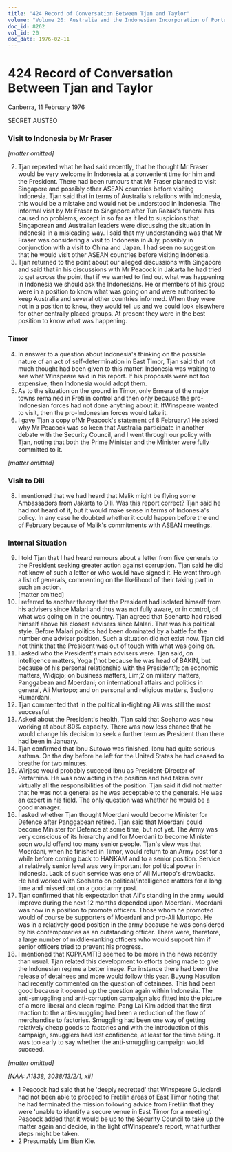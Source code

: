 ```yaml
---
title: "424 Record of Conversation Between Tjan and Taylor"
volume: "Volume 20: Australia and the Indonesian Incorporation of Portuguese Timor, 1974-1976"
doc_id: 8262
vol_id: 20
doc_date: 1976-02-11
---
```


# 424 Record of Conversation Between Tjan and Taylor

Canberra, 11 February 1976

SECRET AUSTEO

### Visit to Indonesia by Mr Fraser

_[matter omitted]_

  2. Tjan repeated what he had said recently, that he thought Mr Fraser would be very welcome in Indonesia at a convenient time for him and the President. There had been rumours that Mr Fraser planned to visit Singapore and possibly other ASEAN countries before visiting Indonesia. Tjan said that in terms of Australia's relations with Indonesia, this would be a mistake and would not be understood in Indonesia. The informal visit by Mr Fraser to Singapore after Tun Razak's funeral has caused no problems, except in so far as it led to suspicions that Singaporean and Australian leaders were discussing the situation in Indonesia in a misleading way. I said that my understanding was that Mr Fraser was considering a visit to Indonesia in July, possibly in conjunction with a visit to China and Japan. I had seen no suggestion that he would visit other ASEAN countries before visiting Indonesia.
  3. Tjan returned to the point about our alleged discussions with Singapore and said that in his discussions with Mr Peacock in Jakarta he had tried to get across the point that if we wanted to find out what was happening in Indonesia we should ask the Indonesians. He or members of his group were in a position to know what was going on and were authorised to keep Australia and several other countries informed. When they were not in a position to know, they would tell us and we could look elsewhere for other centrally placed groups. At present they were in the best position to know what was happening.



### Timor

  4. In answer to a question about Indonesia's thinking on the possible nature of an act of self-determination in East Timor, Tjan said that not much thought had been given to this matter. Indonesia was waiting to see what Winspeare said in his report. If his proposals were not too expensive, then Indonesia would adopt them.
  5. As to the situation on the ground in Timor, only Ermera of the major towns remained in Fretilin control and then only because the pro-Indonesian forces had not done anything about it. IfWinspeare wanted to visit, then the pro-Indonesian forces would take it.
  6. I gave Tjan a copy ofMr Peacock's statement of 8 February.1 He asked why Mr Peacock was so keen that Australia participate in another debate with the Security Council, and I went through our policy with Tjan, noting that both the Prime Minister and the Minister were fully committed to it.



_[matter omitted]_

### Visit to Dili

  8. I mentioned that we had heard that Malik might be flying some Ambassadors from Jakarta to Dili. Was this report correct? Tjan said he had not heard of it, but it would make sense in terms of Indonesia's policy. In any case he doubted whether it could happen before the end of February because of Malik's commitments with ASEAN meetings.



### Internal Situation

  9. I told Tjan that I had heard rumours about a letter from five generals to the President seeking greater action against corruption. Tjan said he did not know of such a letter or who would have signed it. He went through a list of generals, commenting on the likelihood of their taking part in such an action.  
[matter omitted]
  10. I referred to another theory that the President had isolated himself from his advisers since Malari and thus was not fully aware, or in control, of what was going on in the country. Tjan agreed that Soeharto had raised himself above his closest advisers since Malari. That was his political style. Before Malari politics had been dominated by a battle for the number one adviser position. Such a situation did not exist now. Tjan did not think that the President was out of touch with what was going on.
  11. I asked who the President's main advisers were. Tjan said, on intelligence matters, Yoga ('not because he was head of BAKIN, but because of his personal relationship with the President'); on economic matters, Widjojo; on business matters, Lim;2 on military matters, Panggabean and Moerdani; on international affairs and politics in general, Ali Murtopo; and on personal and religious matters, Sudjono Humardani.
  12. Tjan commented that in the political in-fighting Ali was still the most successful.
  13. Asked about the President's health, Tjan said that Soeharto was now working at about 80% capacity. There was now less chance that he would change his decision to seek a further term as President than there had been in January.
  14. Tjan confirmed that lbnu Sutowo was finished. lbnu had quite serious asthma. On the day before he left for the United States he had ceased to breathe for two minutes.
  15. Wirjaso would probably succeed lbnu as President-Director of Pertarnina. He was now acting in the position and had taken over virtually all the responsibilities of the position. Tjan said it did not matter that he was not a general as he was acceptable to the generals. He was an expert in his field. The only question was whether he would be a good manager.
  16. I asked whether Tjan thought Moerdani would become Minister for Defence after Panggabean retired. Tjan said that Moerdani could become Minister for Defence at some time, but not yet. The Army was very conscious of its hierarchy and for Moerdani to become Minister soon would offend too many senior people. Tjan's view was that Moerdani, when he finished in Timor, would return to an Army post for a while before coming back to HANKAM and to a senior position. Service at relatively senior level was very important for political power in Indonesia. Lack of such service was one of Ali Murtopo's drawbacks. He had worked with Soeharto on political/intelligence matters for a long time and missed out on a good army post.
  17. Tjan confirmed that his expectation that Ali's standing in the army would improve during the next 12 months depended upon Moerdani. Moerdani was now in a position to promote officers. Those whom he promoted would of course be supporters of Moerdani and pro-Ali Murtopo. He was in a relatively good position in the army because he was considered by his contemporaries as an outstanding officer. There were, therefore, a large number of middle­-ranking officers who would support him if senior officers tried to prevent his progress.
  18. I mentioned that KOPKAMTIB seemed to be more in the news recently than usual. Tjan related this development to efforts being made to give the Indonesian regime a better image. For instance there had been the release of detainees and more would follow this year. Buyung Nasution had recently commented on the question of detainees. This had been good because it opened up the question again within Indonesia. The anti-smuggling and anti-corruption campaign also fitted into the picture of a more liberal and clean regime. Pang Lai Kim added that the first reaction to the anti-smuggling had been a reduction of the flow of merchandise to factories. Smuggling had been one way of getting relatively cheap goods to factories and with the introduction of this campaign, smugglers had lost confidence, at least for the time being. It was too early to say whether the anti-smuggling campaign would succeed.



_[matter omitted]_

_[NAA: A1838, 3038/13/2/1, xii]_

  * 1 Peacock had said that he 'deeply regretted' that Winspeare Guicciardi had not been able to proceed to Fretilin areas of East Timor noting that he had terminated the mission following advice from Fretilin that they were 'unable to identify a secure venue in East Timor for a meeting'. Peacock added that it would be up to the Security Council to take up the matter again and decide, in the light ofWinspeare's report, what further steps might be taken.
  * 2 Presumably Lim Bian Kie.


